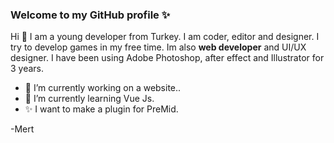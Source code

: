 ### Welcome to my GitHub profile ✨

Hi 👋 I am a young developer from Turkey. I am coder, editor
and designer. I try to develop games in my free time.
Im also <b>web developer</b> and UI/UX designer. I have
been using Adobe Photoshop, after effect and Illustrator
for 3 years.

- 🔭 I’m currently working on a website..
- 🌱 I’m currently learning Vue Js.
- ✨ I want to make a plugin for PreMid.

-Mert
